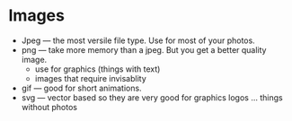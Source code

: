 # Images

- Jpeg — the most versile file type. Use for most of your photos.
- png — take more memory than a jpeg. But you get a better quality image. 
  - use for graphics (things with text)
  - images that require invisablity
- gif — good for short animations.
- svg — vector based so they are very good for graphics logos ... things without photos